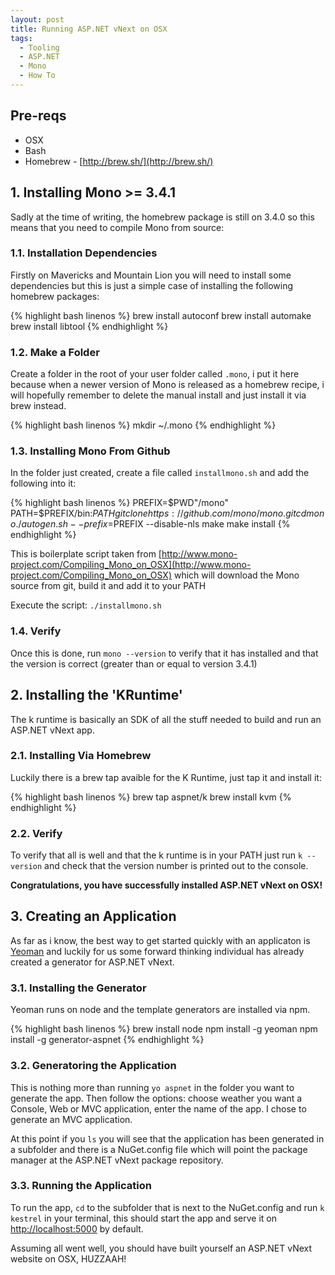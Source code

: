 ```yaml
---
layout: post
title: Running ASP.NET vNext on OSX
tags:
  - Tooling
  - ASP.NET
  - Mono
  - How To
---
```


## Pre-reqs
- OSX
- Bash
- Homebrew - [http://brew.sh/](http://brew.sh/)

## 1. Installing Mono >= 3.4.1
Sadly at the time of writing, the homebrew package is still on 3.4.0 so this means that you need to compile Mono from source:

### 1.1. Installation Dependencies
Firstly on Mavericks and Mountain Lion you will need to install some dependencies but this is just a simple case of installing the following homebrew packages:

{% highlight bash linenos %}
brew install autoconf
brew install automake
brew install libtool
{% endhighlight %}

### 1.2. Make a Folder
Create a folder in the root of your user folder called `.mono`, i put it here because when a newer version of Mono is released as a homebrew recipe, i will hopefully remember to delete the manual install and just install it via brew instead.

{% highlight bash linenos %}
mkdir ~/.mono
{% endhighlight %}

### 1.3. Installing Mono From Github
In the folder just created, create a file called `installmono.sh` and add the following into it:

{% highlight bash linenos %}
PREFIX=$PWD"/mono"
PATH=$PREFIX/bin:$PATH
git clone https://github.com/mono/mono.git
cd mono
./autogen.sh --prefix=$PREFIX --disable-nls
make
make install
{% endhighlight %}

This is boilerplate script taken from [http://www.mono-project.com/Compiling_Mono_on_OSX](http://www.mono-project.com/Compiling_Mono_on_OSX) which will download the Mono source from git, build it and add it to your PATH

Execute the script: `./installmono.sh`

### 1.4. Verify
Once this is done, run `mono --version` to verify that it has installed and that the version is correct (greater than or equal to version 3.4.1)

## 2. Installing the 'KRuntime'
The k runtime is basically an SDK of all the stuff needed to build and run an ASP.NET vNext app.

### 2.1. Installing Via Homebrew
Luckily there is a brew tap avaible for the K Runtime, just tap it and install it:

{% highlight bash linenos %}
brew tap aspnet/k
brew install kvm
{% endhighlight %}

### 2.2. Verify
To verify that all is well and that the k runtime is in your PATH just run `k --version` and check that the version number is printed out to the console.



**Congratulations, you have successfully installed ASP.NET vNext on OSX!**


## 3. Creating an Application
As far as i know, the best way to get started quickly with an applicaton is [Yeoman](http://yeoman.io/) and luckily for us some forward thinking individual has already created a generator for ASP.NET vNext.

### 3.1. Installing the Generator
Yeoman runs on node and the template generators are installed via npm.

{% highlight bash linenos %}
brew install node
npm install -g yeoman
npm install -g generator-aspnet
{% endhighlight %}

### 3.2. Generatoring the Application
This is nothing more than running `yo aspnet` in the folder you want to generate the app. Then follow the options: choose weather you want a Console, Web or MVC application, enter the name of the app. I chose to generate an MVC application.

At this point if you `ls` you will see that the application has been generated in a subfolder and there is a NuGet.config file which will point the package manager at the ASP.NET vNext package repository.

### 3.3. Running the Application
To run the app, `cd` to the subfolder that is next to the NuGet.config and run `k kestrel` in your terminal, this should start the app and serve it on [http://localhost:5000](http://localhost:5000) by default.


Assuming all went well, you should have built yourself an ASP.NET vNext website on OSX, HUZZAAH!
